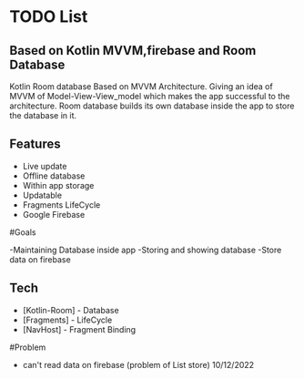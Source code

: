 # TODO List
## Based on Kotlin MVVM,firebase and Room Database 

Kotlin Room database Based on MVVM Architecture. Giving an idea of MVVM of Model-View-View_model which makes the app successful to the architecture. Room database builds its own database inside the app to store the database in it.

## Features

- Live update
- Offline database
- Within app storage
- Updatable
- Fragments LifeCycle
- Google Firebase

#Goals

-Maintaining Database inside app
-Storing and showing database
-Store data on firebase

## Tech
- [Kotlin-Room] - Database
- [Fragments]   - LifeCycle
- [NavHost]     - Fragment Binding 

#Problem
- can't read data on firebase (problem of List store) 10/12/2022
